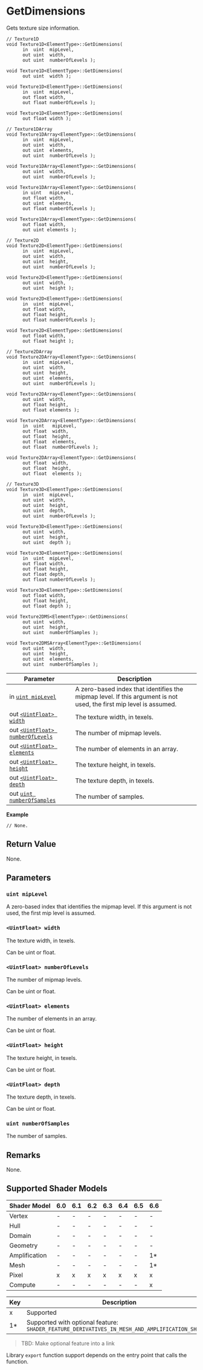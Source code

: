 # GetDimensions

Gets texture size information.

```syntax
// Texture1D
void Texture1D<ElementType>::GetDimensions(
      in  uint  mipLevel,
      out uint  width,
      out uint  numberOfLevels );

void Texture1D<ElementType>::GetDimensions(
      out uint  width );

void Texture1D<ElementType>::GetDimensions(
      in  uint  mipLevel,
      out float width,
      out float numberOfLevels );

void Texture1D<ElementType>::GetDimensions(
      out float width );

// Texture1DArray
void Texture1DArray<ElementType>::GetDimensions(
      in  uint  mipLevel,
      out uint  width,
      out uint  elements,
      out uint  numberOfLevels );

void Texture1DArray<ElementType>::GetDimensions(
      out uint  width,
      out uint  numberOfLevels );

void Texture1DArray<ElementType>::GetDimensions(
      in uint   mipLevel,
      out float width,
      out uint  elements,
      out float numberOfLevels );

void Texture1DArray<ElementType>::GetDimensions(
      out float width,
      out uint elements );

// Texture2D
void Texture2D<ElementType>::GetDimensions(
      in  uint  mipLevel,
      out uint  width,
      out uint  height,
      out uint  numberOfLevels );

void Texture2D<ElementType>::GetDimensions(
      out uint  width,
      out uint  height );

void Texture2D<ElementType>::GetDimensions(
      in  uint  mipLevel,
      out float width,
      out float height,
      out float numberOfLevels );

void Texture2D<ElementType>::GetDimensions(
      out float width,
      out float height );

// Texture2DArray
void Texture2DArray<ElementType>::GetDimensions(
      in  uint  mipLevel,
      out uint  width,
      out uint  height,
      out uint  elements,
      out uint  numberOfLevels );

void Texture2DArray<ElementType>::GetDimensions(
      out uint  width,
      out float height,
      out float elements );

void Texture2DArray<ElementType>::GetDimensions(
      in  uint   mipLevel,
      out float  width,
      out float  height,
      out float  elements,
      out float  numberOfLevels );

void Texture2DArray<ElementType>::GetDimensions(
      out float  width,
      out float  height,
      out float  elements );

// Texture3D
void Texture3D<ElementType>::GetDimensions(
      in  uint  mipLevel,
      out uint  width,
      out uint  height,
      out uint  depth,
      out uint  numberOfLevels );

void Texture3D<ElementType>::GetDimensions(
      out uint  width,
      out uint  height,
      out uint  depth );

void Texture3D<ElementType>::GetDimensions(
      in  uint  mipLevel,
      out float width,
      out float height,
      out float depth,
      out float numberOfLevels );

void Texture3D<ElementType>::GetDimensions(
      out float width,
      out float height,
      out float depth );

void Texture2DMS<ElementType>::GetDimensions(
      out uint  width,
      out uint  height,
      out uint  numberOfSamples );

void Texture2DMSArray<ElementType>::GetDimensions(
      out uint  width,
      out uint  height,
      out uint  elements,
      out uint  numberOfSamples );
```

| Parameter | Description |
| - | - |
| in [`uint mipLevel`](#uint-mipLevel) | A zero-based index that identifies the mipmap level. If this argument is not used, the first mip level is assumed. |
| out [`<UintFloat> width`](#uint-width) | The texture width, in texels. |
| out [`<UintFloat> numberOfLevels`](#uint-numberOfLevels) | The number of mipmap levels. |
| out [`<UintFloat> elements`](#uint-elements) | The number of elements in an array. |
| out [`<UintFloat> height`](#uint-height) | The texture height, in texels. |
| out [`<UintFloat> depth`](#uint-depth) | The texture depth, in texels. |
| out [`uint numberOfSamples`](#uint-numberOfSamples) | The number of samples. |

<b>Example</b>

```HLSL
// None.
```

## Return Value

None.

## Parameters

### `uint mipLevel`

A zero-based index that identifies the mipmap level. If this argument is not used, the first mip level is assumed.

### `<UintFloat> width`

The texture width, in texels.

Can be uint or float.

### `<UintFloat> numberOfLevels`

The number of mipmap levels.

Can be uint or float.

### `<UintFloat> elements`

The number of elements in an array.

Can be uint or float.

### `<UintFloat> height`

The texture height, in texels.

Can be uint or float.

### `<UintFloat> depth`

The texture depth, in texels.

Can be uint or float.

### `uint numberOfSamples`

The number of samples.

## Remarks

None.

## Supported Shader Models

| Shader Model | 6.0 | 6.1 | 6.2 | 6.3 | 6.4 | 6.5 | 6.6 |
| --- | --- | --- | --- | --- | --- | --- | --- |
| Vertex | - | - | - | - | - | - | - |
| Hull | - | - | - | - | - | - | - |
| Domain | - | - | - | - | - | - | - |
| Geometry | - | - | - | - | - | - | - |
| Amplification | - | - | - | - | - | - | 1* |
| Mesh | - | - | - | - | - | - | 1* |
| Pixel | x | x | x | x | x | x | x |
| Compute | - | - | - | - | - | - | x |

| Key | Description |
| - | - |
| x | Supported |
| 1* | Supported with optional feature: `SHADER_FEATURE_DERIVATIVES_IN_MESH_AND_AMPLIFICATION_SHADERS` |

>TBD: Make optional feature into a link

Library `export` function support depends on the entry point that calls the function.